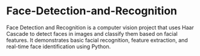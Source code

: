 # Face-Detection-and-Recognition
Face Detection and Recognition is a computer vision project that uses Haar Cascade to detect faces in images and classify them based on facial features. It demonstrates basic facial recognition, feature extraction, and real-time face identification using Python.
